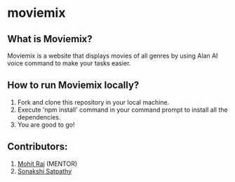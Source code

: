 # moviemix

## What is Moviemix?
Moviemix is a website that displays movies of all genres by using Alan AI voice command to make your tasks easier.

## How to run Moviemix locally?
1. Fork and clone this repository in your local machine.
2. Execute 'npm install' command in your command prompt to install all the dependencies.
3. You are good to go!

## Contributors:
1. [Mohit Raj]( https://github.com/mohit355) (MENTOR)
2. [Sonakshi Satpathy]( https://github.com/Sonakshi1901 )
